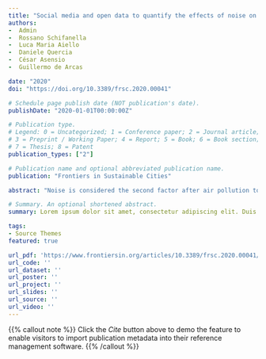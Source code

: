 ```yaml
---
title: "Social media and open data to quantify the effects of noise on health"
authors:
-  Admin
-  Rossano Schifanella
-  Luca Maria Aiello
-  Daniele Quercia
-  César Asensio
-  Guillermo de Arcas

date: "2020"
doi: "https://doi.org/10.3389/frsc.2020.00041"

# Schedule page publish date (NOT publication's date).
publishDate: "2020-01-01T00:00:00Z"

# Publication type.
# Legend: 0 = Uncategorized; 1 = Conference paper; 2 = Journal article;
# 3 = Preprint / Working Paper; 4 = Report; 5 = Book; 6 = Book section;
# 7 = Thesis; 8 = Patent
publication_types: ["2"]

# Publication name and optional abbreviated publication name.
publication: "Frontiers in Sustainable Cities"

abstract: "Noise is considered the second factor after air pollution to impact citizens' health and well-being in densely populated urban areas, as it takes a heavy toll on the health of the circulatory and nervous systems. Traditionally, research on urban noise was conducted through surveys with a limited temporal and spatial coverage, and focused on a subset of the wide spectrum of sounds sources present in an urban environment. To overcome these limitations, we use geo-referenced social media images from Flickr to characterize the soundscape of London at scale. We build a model that uses socioeconomic variables, official noise exposure levels, and the soundscape estimated from social media to predict at area level the prevalence of hypertension—a cardiovascular condition that is widely studied in connection to high noise exposure. We consistently observe that socioeconomic variables, such as age, gender, and income, play an important role in explaining hypertension rates. Official noise exposure levels add a relatively limited contribution in predicting the health outcome. On the contrary, the social media soundscape information considerably improves the model performance. This result speaks to the value of integrating social media data into strategic noise maps for enhancing their predictive power; it also hints at the fact that the presence (or absence) of specific types of sounds might be a better indicator of hypertension prevalence than noise levels themselves."

# Summary. An optional shortened abstract.
summary: Lorem ipsum dolor sit amet, consectetur adipiscing elit. Duis posuere tellus ac convallis placerat. Proin tincidunt magna sed ex sollicitudin condimentum.

tags:
- Source Themes
featured: true

url_pdf: 'https://www.frontiersin.org/articles/10.3389/frsc.2020.00041/full'
url_code: ''
url_dataset: ''
url_poster: ''
url_project: ''
url_slides: ''
url_source: ''
url_video: ''
---
```

{{% callout note %}}
Click the _Cite_ button above to demo the feature to enable visitors to import publication metadata into their reference management software.
{{% /callout %}}                   